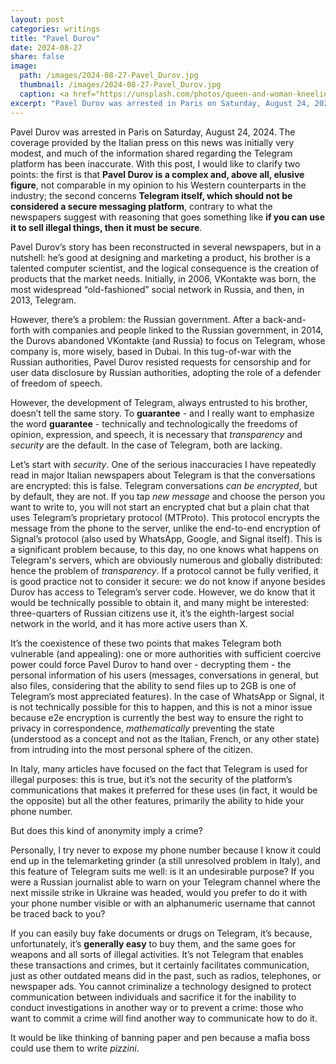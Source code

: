 ```yaml
---
layout: post
categories: writings
title: "Pavel Durov"
date: 2024-08-27
share: false
image:
  path: /images/2024-08-27-Pavel_Durov.jpg
  thumbnail: /images/2024-08-27-Pavel_Durov.jpg
  caption: <a href="https://unsplash.com/photos/queen-and-woman-kneeling-beside-sleeping-man-painting-Agvr-2DFZDM">Queen and woman kneeling beside sleeping man, a painting from the Birmingham Museums Trust</a>
excerpt: "Pavel Durov was arrested in Paris on Saturday, August 24, 2024. The coverage provided by the Italian press on this news was initially very modest, and much of the information shared regarding the Telegram platform has been inaccurate. With this post, I would like to clarify two points: the first is that..."
---
```

Pavel Durov was arrested in Paris on Saturday, August 24, 2024. The coverage provided by the Italian press on this news was initially very modest, and much of the information shared regarding the Telegram platform has been inaccurate. With this post, I would like to clarify two points: the first is that **Pavel Durov is a complex and, above all, elusive figure**, not comparable in my opinion to his Western counterparts in the industry; the second concerns **Telegram itself, which should not be considered a secure messaging platform**, contrary to what the newspapers suggest with reasoning that goes something like __if you can use it to sell illegal things, then it must be secure__.

Pavel Durov’s story has been reconstructed in several newspapers, but in a nutshell: he’s good at designing and marketing a product, his brother is a talented computer scientist, and the logical consequence is the creation of products that the market needs. Initially, in 2006, VKontakte was born, the most widespread “old-fashioned” social network in Russia, and then, in 2013, Telegram.

However, there’s a problem: the Russian government. After a back-and-forth with companies and people linked to the Russian government, in 2014, the Durovs abandoned VKontakte (and Russia) to focus on Telegram, whose company is, more wisely, based in Dubai. In this tug-of-war with the Russian authorities, Pavel Durov resisted requests for censorship and for user data disclosure by Russian authorities, adopting the role of a defender of freedom of speech.

However, the development of Telegram, always entrusted to his brother, doesn’t tell the same story. To **guarantee** - and I really want to emphasize the word **guarantee** - technically and technologically the freedoms of opinion, expression, and speech, it is necessary that _transparency_ and _security_ are the default. In the case of Telegram, both are lacking.

Let’s start with _security_. One of the serious inaccuracies I have repeatedly read in major Italian newspapers about Telegram is that the conversations are encrypted: this is false. Telegram conversations _can be encrypted_, but by default, they are not. If you tap _new message_ and choose the person you want to write to, you will not start an encrypted chat but a plain chat that uses Telegram’s proprietary protocol (MTProto). This protocol encrypts the message from the phone to the server, unlike the end-to-end encryption of Signal’s protocol (also used by WhatsApp, Google, and Signal itself). This is a significant problem because, to this day, no one knows what happens on Telegram's servers, which are obviously numerous and globally distributed: hence the problem of _transparency_. If a protocol cannot be fully verified, it is good practice not to consider it secure: we do not know if anyone besides Durov has access to Telegram’s server code. However, we do know that it would be technically possible to obtain it, and many might be interested: three-quarters of Russian citizens use it, it’s the eighth-largest social network in the world, and it has more active users than X.

It’s the coexistence of these two points that makes Telegram both vulnerable (and appealing): one or more authorities with sufficient coercive power could force Pavel Durov to hand over - decrypting them - the personal information of his users (messages, conversations in general, but also files, considering that the ability to send files up to 2GB is one of Telegram’s most appreciated features). In the case of WhatsApp or Signal, it is not technically possible for this to happen, and this is not a minor issue because e2e encryption is currently the best way to ensure the right to privacy in correspondence, _mathematically_ preventing the state (understood as a concept and not as the Italian, French, or any other state) from intruding into the most personal sphere of the citizen.

In Italy, many articles have focused on the fact that Telegram is used for illegal purposes: this is true, but it’s not the security of the platform’s communications that makes it preferred for these uses (in fact, it would be the opposite) but all the other features, primarily the ability to hide your phone number.

But does this kind of anonymity imply a crime?

Personally, I try never to expose my phone number because I know it could end up in the telemarketing grinder (a still unresolved problem in Italy), and this feature of Telegram suits me well: is it an undesirable purpose? If you were a Russian journalist able to warn on your Telegram channel where the next missile strike in Ukraine was headed, would you prefer to do it with your phone number visible or with an alphanumeric username that cannot be traced back to you?

If you can easily buy fake documents or drugs on Telegram, it’s because, unfortunately, it’s **generally easy** to buy them, and the same goes for weapons and all sorts of illegal activities. It’s not Telegram that enables these transactions and crimes, but it certainly facilitates communication, just as other outdated means did in the past, such as radios, telephones, or newspaper ads. You cannot criminalize a technology designed to protect communication between individuals and sacrifice it for the inability to conduct investigations in another way or to prevent a crime: those who want to commit a crime will find another way to communicate how to do it.

It would be like thinking of banning paper and pen because a mafia boss could use them to write _pizzini_.
